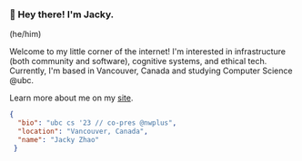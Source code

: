 ### :wave: Hey there! I'm Jacky.
(he/him)

Welcome to my little corner of the internet! I'm interested in infrastructure (both community and software), cognitive systems, and ethical tech. Currently, I'm based in Vancouver, Canada and studying Computer Science @ubc.

Learn more about me on my [site](https://jzhao.xyz/).

```json
{
  "bio": "ubc cs '23 // co-pres @nwplus",
  "location": "Vancouver, Canada",
  "name": "Jacky Zhao"
 }
```
